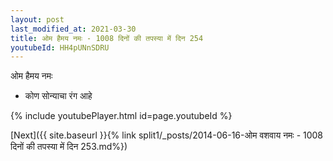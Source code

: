 ```yaml
---
layout: post
last_modified_at: 2021-03-30
title: ओम हैमय नमः - 1008 दिनों की तपस्या में दिन 254
youtubeId: HH4pUNnSDRU
---
```

 
 
 ओम हैमय नमः  
 
 -  कोण सोन्याचा रंग आहे 
 
  
 
  
 
 
 
 
 
 


{% include youtubePlayer.html id=page.youtubeId %}
 
[Next]({{ site.baseurl }}{% link  split1/_posts/2014-06-16-ओम वशवाय नमः - 1008 दिनों की तपस्या में दिन 253.md%})
 
